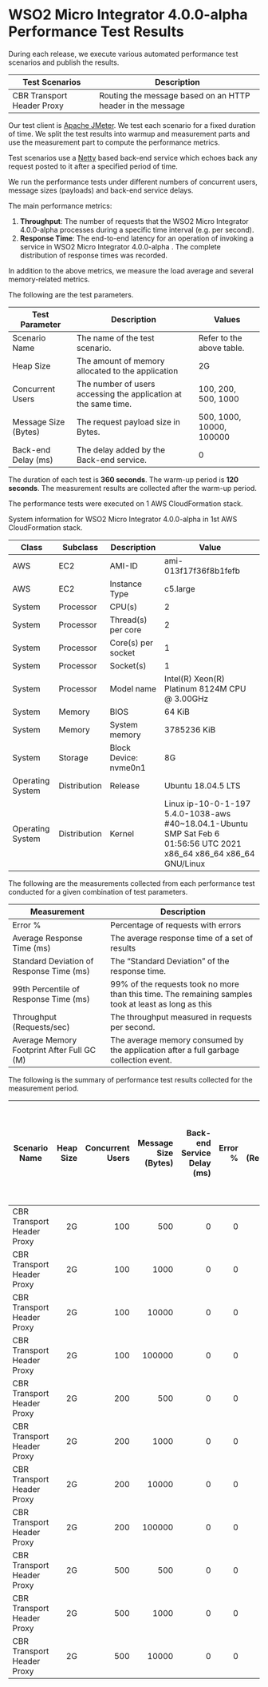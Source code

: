 # WSO2 Micro Integrator 4.0.0-alpha Performance Test Results

During each release, we execute various automated performance test scenarios and publish the results.

| Test Scenarios | Description |
| --- | --- |
| CBR Transport Header Proxy | Routing the message based on an HTTP header in the message |

Our test client is [Apache JMeter](https://jmeter.apache.org/index.html). We test each scenario for a fixed duration of
time. We split the test results into warmup and measurement parts and use the measurement part to compute the
performance metrics.

Test scenarios use a [Netty](https://netty.io/) based back-end service which echoes back any request
posted to it after a specified period of time.

We run the performance tests under different numbers of concurrent users, message sizes (payloads) and back-end service
delays.

The main performance metrics:

1. **Throughput**: The number of requests that the WSO2 Micro Integrator 4.0.0-alpha processes during a specific time interval (e.g. per second).
2. **Response Time**: The end-to-end latency for an operation of invoking a service in WSO2 Micro Integrator 4.0.0-alpha . The complete distribution of response times was recorded.

In addition to the above metrics, we measure the load average and several memory-related metrics.

The following are the test parameters.

| Test Parameter | Description | Values |
| --- | --- | --- |
| Scenario Name | The name of the test scenario. | Refer to the above table. |
| Heap Size | The amount of memory allocated to the application | 2G |
| Concurrent Users | The number of users accessing the application at the same time. | 100, 200, 500, 1000 |
| Message Size (Bytes) | The request payload size in Bytes. | 500, 1000, 10000, 100000 |
| Back-end Delay (ms) | The delay added by the Back-end service. | 0 |

The duration of each test is **360 seconds**. The warm-up period is **120 seconds**.
The measurement results are collected after the warm-up period.

The performance tests were executed on 1 AWS CloudFormation stack.


System information for WSO2 Micro Integrator 4.0.0-alpha in 1st AWS CloudFormation stack.

| Class | Subclass | Description | Value |
| --- | --- | --- | --- |
| AWS | EC2 | AMI-ID | ami-013f17f36f8b1fefb |
| AWS | EC2 | Instance Type | c5.large |
| System | Processor | CPU(s) | 2 |
| System | Processor | Thread(s) per core | 2 |
| System | Processor | Core(s) per socket | 1 |
| System | Processor | Socket(s) | 1 |
| System | Processor | Model name | Intel(R) Xeon(R) Platinum 8124M CPU @ 3.00GHz |
| System | Memory | BIOS | 64 KiB |
| System | Memory | System memory | 3785236 KiB |
| System | Storage | Block Device: nvme0n1 | 8G |
| Operating System | Distribution | Release | Ubuntu 18.04.5 LTS |
| Operating System | Distribution | Kernel | Linux ip-10-0-1-197 5.4.0-1038-aws #40~18.04.1-Ubuntu SMP Sat Feb 6 01:56:56 UTC 2021 x86_64 x86_64 x86_64 GNU/Linux |


The following are the measurements collected from each performance test conducted for a given combination of
test parameters.

| Measurement | Description |
| --- | --- |
| Error % | Percentage of requests with errors |
| Average Response Time (ms) | The average response time of a set of results |
| Standard Deviation of Response Time (ms) | The “Standard Deviation” of the response time. |
| 99th Percentile of Response Time (ms) | 99% of the requests took no more than this time. The remaining samples took at least as long as this |
| Throughput (Requests/sec) | The throughput measured in requests per second. |
| Average Memory Footprint After Full GC (M) | The average memory consumed by the application after a full garbage collection event. |

The following is the summary of performance test results collected for the measurement period.

|  Scenario Name | Heap Size | Concurrent Users | Message Size (Bytes) | Back-end Service Delay (ms) | Error % | Throughput (Requests/sec) | Average Response Time (ms) | Standard Deviation of Response Time (ms) | 99th Percentile of Response Time (ms) | WSO2 Micro Integrator 4.0.0-alpha GC Throughput (%) | Average WSO2 Micro Integrator 4.0.0-alpha Memory Footprint After Full GC (M) |
|---|---:|---:|---:|---:|---:|---:|---:|---:|---:|---:|---:|
|  CBR Transport Header Proxy | 2G | 100 | 500 | 0 | 0 | 3933.51 | 25.33 | 37.48 | 113 | 92.01 | 245.328 |
|  CBR Transport Header Proxy | 2G | 100 | 1000 | 0 | 0 | 4007.76 | 24.86 | 36.29 | 109 | N/A | N/A |
|  CBR Transport Header Proxy | 2G | 100 | 10000 | 0 | 0 | 3337.92 | 29.84 | 35.92 | 115 | N/A | N/A |
|  CBR Transport Header Proxy | 2G | 100 | 100000 | 0 | 0 | 1398.23 | 71.3 | 25.22 | 151 | N/A | N/A |
|  CBR Transport Header Proxy | 2G | 200 | 500 | 0 | 0 | 4090.23 | 48.78 | 56.32 | 158 | N/A | N/A |
|  CBR Transport Header Proxy | 2G | 200 | 1000 | 0 | 0 | 4037.12 | 49.42 | 52.15 | 164 | N/A | N/A |
|  CBR Transport Header Proxy | 2G | 200 | 10000 | 0 | 0 | 3443.31 | 57.94 | 47.24 | 172 | N/A | N/A |
|  CBR Transport Header Proxy | 2G | 200 | 100000 | 0 | 0 | 1317.5 | 151.51 | 42.25 | 263 | N/A | N/A |
|  CBR Transport Header Proxy | 2G | 500 | 500 | 0 | 0 | 4061.41 | 122.92 | 88.38 | 319 | N/A | N/A |
|  CBR Transport Header Proxy | 2G | 500 | 1000 | 0 | 0 | 4028.94 | 123.91 | 96.2 | 325 | N/A | N/A |
|  CBR Transport Header Proxy | 2G | 500 | 10000 | 0 | 0 | 1767.5 | 282.72 | 614.19 | 3327 | N/A | N/A |
